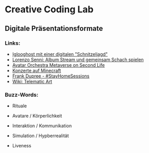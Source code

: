 # Creative Coding Lab

## Digitale Präsentationsformate

### Links:

- [Iglooghost mit einer digitalen "Schnitzeljagd"](https://twitter.com/IGLOOGHOST/status/1253779666969780224?s=20)
- [Lorenzo Senni: Album Stream und gemeinsam Schach spielen](http://scaccomatto.lorenzosenni.com/)
- [Avatar Orchestra Metaverse on Second Life](http://www.avatarorchestra.org/index.html)
- [Konzerte auf Minecraft](https://www.vice.com/en_us/article/nexje8/the-best-new-music-festival-is-in-minecraft-fire-festival?utm_source=stylizedembed_vice.com&utm_campaign=n7ja58&site=vice)
- [Frank Dupree - #StayHomeSessions](https://www.swr.de/swr2/musik-klassik/frank-dupree-stayhomemusicsessions-100.html)
- [Wiki: Telematic Art](https://en.wikipedia.org/wiki/Telematic_art)


### Buzz-Words:

- Rituale 

- Avatare / Körperlichkeit

- Interaktion / Kommunikation

- Simulation / Hypberrealität

- Liveness